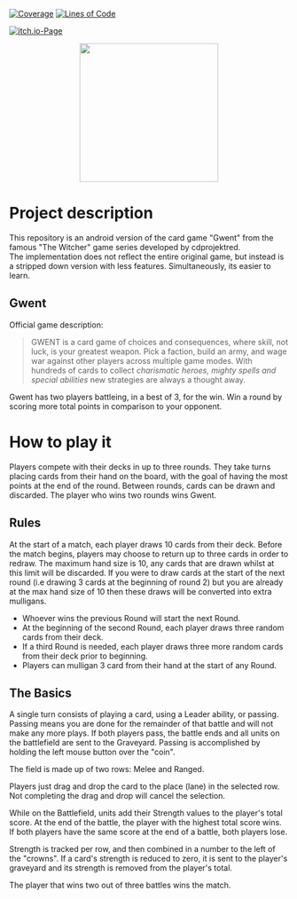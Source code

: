 [![Coverage](https://sonarcloud.io/api/project_badges/measure?project=SE2-Gwent-SS23_Gwent&metric=coverage)](https://sonarcloud.io/summary/new_code?id=SE2-Gwent-SS23_Gwent)
[![Lines of Code](https://sonarcloud.io/api/project_badges/measure?project=SE2-Gwent-SS23_Gwent&metric=ncloc)](https://sonarcloud.io/summary/new_code?id=SE2-Gwent-SS23_Gwent)

[![itch.io-Page](https://cdn.jim-nielsen.com/ios/512/gwent-the-witcher-card-game-2019-12-11.png)](https://moritzmusel.itch.io/gwent-ss23)

<img src="https://cdn.vox-cdn.com/thumbor/UY9qkeeHR4j2OSxBma-pqd2VvgU=/0x0:1024x659/1200x800/filters:focal(431x249:593x411)/cdn.vox-cdn.com/uploads/chorus_image/image/49801529/gwentcardgame.0.jpg" width="250" style="display: block;margin-left: auto;margin-right: auto;"/>

# Project description
This repository is an android version of the card game "Gwent" from the famous "The Witcher" game series developed by cdprojektred.  
The implementation does not reflect the entire original game, but instead is a stripped down version with less features. Simultaneously, its easier to learn.

## Gwent  
Official game description:
 > GWENT is a card game of choices and consequences, where skill, not luck, is your greatest weapon. Pick a faction, build an army, and wage war against other players across multiple game modes. With hundreds of cards to collect _charismatic heroes, mighty spells and special abilities_ new strategies are always a thought away.
 
Gwent has two players battleing, in a best of 3, for the win. Win a round by scoring more total points in comparison to your opponent.

# How to play it

Players compete with their decks in up to three rounds. They take turns placing cards from their hand on the board, with the goal of having the most points at the end of the round. Between rounds, cards can be drawn and discarded. The player who wins two rounds wins Gwent.

## Rules
At the start of a match, each player draws 10 cards from their deck. Before the match begins, players may choose to return up to three cards in order to redraw. 
The maximum hand size is 10, any cards that are drawn whilst at this limit will be discarded. If you were to draw cards at the start of the next round (i.e drawing 3 cards at the beginning of round 2) but you are already at the max hand size of 10 then these draws will be converted into extra mulligans.
- Whoever wins the previous Round will start the next Round.
- At the beginning of the second Round, each player draws three random cards from their deck.
- If a third Round is needed, each player draws three more random cards from their deck prior to beginning.
- Players can mulligan 3 card from their hand at the start of any Round.

## The Basics
A single turn consists of playing a card, using a Leader ability, or passing. 
Passing means you are done for the remainder of that battle and will not make any more plays. 
If both players pass, the battle ends and all units on the battlefield are sent to the Graveyard.
Passing is accomplished by holding the left mouse button over the "coin".

The field is made up of two rows: Melee and Ranged.

Players just drag and drop the card to the place (lane) in the selected row. Not completing the drag and drop will cancel the selection.

While on the Battlefield, units add their Strength values to the player's total score. At the end of the battle, the player with the highest total score wins. If both players have the same score at the end of a battle, both players lose.

Strength is tracked per row, and then combined in a number to the left of the "crowns".
If a card's strength is reduced to zero, it is sent to the player's graveyard and its strength is removed from the player's total.

The player that wins two out of three battles wins the match.
